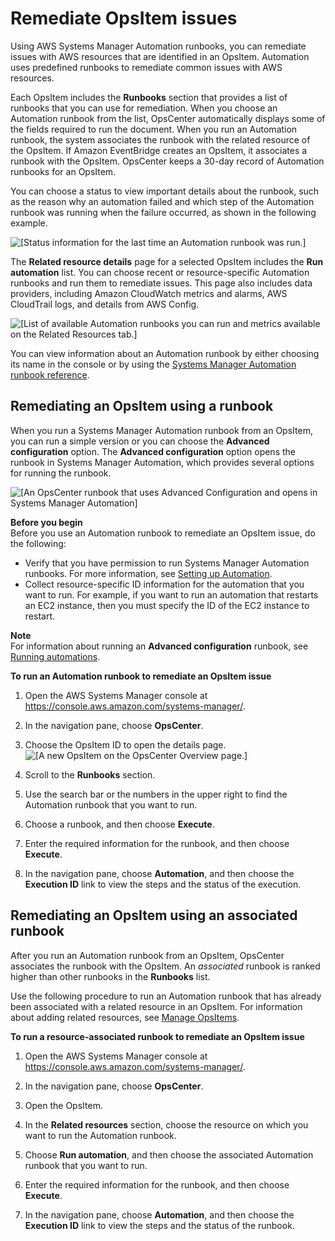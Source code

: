 # Remediate OpsItem issues<a name="OpsCenter-remediating"></a>

Using AWS Systems Manager Automation runbooks, you can remediate issues with AWS resources that are identified in an OpsItem\. Automation uses predefined runbooks to remediate common issues with AWS resources\.

Each OpsItem includes the **Runbooks** section that provides a list of runbooks that you can use for remediation\. When you choose an Automation runbook from the list, OpsCenter automatically displays some of the fields required to run the document\. When you run an Automation runbook, the system associates the runbook with the related resource of the OpsItem\. If Amazon EventBridge creates an OpsItem, it associates a runbook with the OpsItem\. OpsCenter keeps a 30\-day record of Automation runbooks for an OpsItem\. 

 You can choose a status to view important details about the runbook, such as the reason why an automation failed and which step of the Automation runbook was running when the failure occurred, as shown in the following example\. 

![\[Status information for the last time an Automation runbook was run.\]](http://docs.aws.amazon.com/systems-manager/latest/userguide/images/OpsItems_automation_results.png)

The **Related resource details** page for a selected OpsItem includes the **Run automation** list\. You can choose recent or resource\-specific Automation runbooks and run them to remediate issues\. This page also includes data providers, including Amazon CloudWatch metrics and alarms, AWS CloudTrail logs, and details from AWS Config\.

![\[List of available Automation runbooks you can run and metrics available on the Related Resources tab.\]](http://docs.aws.amazon.com/systems-manager/latest/userguide/images/OpsItems_automation_related_resource_details.png)

You can view information about an Automation runbook by either choosing its name in the console or by using the [Systems Manager Automation runbook reference](automation-documents-reference.md)\.

## Remediating an OpsItem using a runbook<a name="OpsCenter-remediating-how-to"></a>

When you run a Systems Manager Automation runbook from an OpsItem, you can run a simple version or you can choose the **Advanced configuration** option\. The **Advanced configuration** option opens the runbook in Systems Manager Automation, which provides several options for running the runbook\.

![\[An OpsCenter runbook that uses Advanced Configuration and opens in Systems Manager Automation\]](http://docs.aws.amazon.com/systems-manager/latest/userguide/images/OpsItems_automation_runbook_advanced.png)

**Before you begin**  
Before you use an Automation runbook to remediate an OpsItem issue, do the following:
+ Verify that you have permission to run Systems Manager Automation runbooks\. For more information, see [Setting up Automation](automation-setup.md)\.
+ Collect resource\-specific ID information for the automation that you want to run\. For example, if you want to run an automation that restarts an EC2 instance, then you must specify the ID of the EC2 instance to restart\.

**Note**  
For information about running an **Advanced configuration** runbook, see [Running automations](running-automations.md)\.

**To run an Automation runbook to remediate an OpsItem issue**

1. Open the AWS Systems Manager console at [https://console\.aws\.amazon\.com/systems\-manager/](https://console.aws.amazon.com/systems-manager/)\.

1. In the navigation pane, choose **OpsCenter**\.

1. Choose the OpsItem ID to open the details page\.  
![\[A new OpsItem on the OpsCenter Overview page.\]](http://docs.aws.amazon.com/systems-manager/latest/userguide/images/OpsItems_working_scenario_1.png)

1. Scroll to the **Runbooks** section\.

1. Use the search bar or the numbers in the upper right to find the Automation runbook that you want to run\.

1. Choose a runbook, and then choose **Execute**\.

1. Enter the required information for the runbook, and then choose **Execute**\.

1. In the navigation pane, choose **Automation**, and then choose the **Execution ID** link to view the steps and the status of the execution\. 

## Remediating an OpsItem using an associated runbook<a name="OpsCenter-remediating-associated-runbooks"></a>

After you run an Automation runbook from an OpsItem, OpsCenter associates the runbook with the OpsItem\. An *associated* runbook is ranked higher than other runbooks in the **Runbooks** list\.

Use the following procedure to run an Automation runbook that has already been associated with a related resource in an OpsItem\. For information about adding related resources, see [Manage OpsItems](OpsCenter-working-with-OpsItems.md)\.

**To run a resource\-associated runbook to remediate an OpsItem issue**

1. Open the AWS Systems Manager console at [https://console\.aws\.amazon\.com/systems\-manager/](https://console.aws.amazon.com/systems-manager/)\.

1. In the navigation pane, choose **OpsCenter**\.

1. Open the OpsItem\.

1. In the **Related resources** section, choose the resource on which you want to run the Automation runbook\.

1. Choose **Run automation**, and then choose the associated Automation runbook that you want to run\.

1. Enter the required information for the runbook, and then choose **Execute**\.

1. In the navigation pane, choose **Automation**, and then choose the **Execution ID** link to view the steps and the status of the runbook\. 